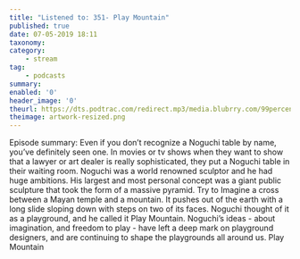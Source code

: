 ```yaml
---
title: "Listened to: 351- Play Mountain"
published: true
date: 07-05-2019 18:11
taxonomy:
category:
	- stream
tag:
	- podcasts
summary:
enabled: '0'
header_image: '0'
theurl: https://dts.podtrac.com/redirect.mp3/media.blubrry.com/99percentinvisible/dovetail.prxu.org/96/7dce7419-4ec9-4167-b881-77d4e974c489/351_Play_Mountain_pt_01.mp3
theimage: artwork-resized.png
--- 
```

Episode summary: Even if you don’t recognize a Noguchi table by name, you’ve definitely seen one. In movies or tv shows when they want to show that a lawyer or art dealer is really sophisticated, they put a Noguchi table in their waiting room. Noguchi was a world renowned sculptor and he had huge ambitions. His largest and most personal concept was a giant public sculpture that took the form of a massive pyramid. Try to Imagine a cross between a Mayan temple and a mountain. It pushes out of the earth with a long slide sloping down with steps on two of its faces. Noguchi thought of it as a playground, and he called it Play Mountain. Noguchi’s ideas - about imagination, and freedom to play - have left a deep mark on playground designers, and are continuing to shape the playgrounds all around us. Play Mountain
